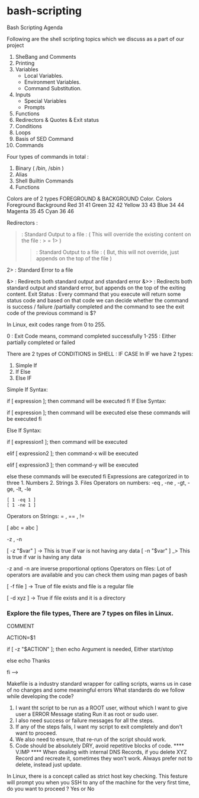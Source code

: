 # bash-scripting

Bash Scripting Agenda

Following are the shell scripting topics which we discuss as a part of our project

1. SheBang and Comments
2. Printing
3. Variables
    - Local Variables.
    - Environment Variables.
    - Command Substitution.
4. Inputs
    - Special Variables
    - Prompts
5. Functions
6. Redirectors & Quotes & Exit status 
7. Conditions
8. Loops
9. Basis of SED Command
10. Commands

Four types of commands in total :
1. Binary ( /bin, /sbin )
2. Alias 
3. Shell Builtin Commands
4. Functions

Colors are of 2 types FOREGROUND & BACKGROUND Color.
Colors       Foreground          Background
Red               31                  41
Green             32                  42
Yellow            33                  43
Blue              34                  44
Magenta           35                  45
Cyan              36                  46

Redirectors :
>   : Standard Output to a file : ( This will override the existing content on the file : > = 1> )
>>  : Standard Output to a file : ( But, this will not override, just appends on the top of the file )

2>  : Standard Error to a file  

&>  : Redirects both standard output and standard error
&>> : Redirects both standard output and standard error, but appends on the top of the exiting content.
Exit Status : Every command that you execute will return some status code and based on that code we can decide whether the command is success / failure /partially completed and the command to see the exit code of the previous command is $?

In Linux, exit codes range from 0 to 255.

0      : Exit Code means, command completed successfully
1-255  : Either partially completed or failed 

There are 2 types of CONDITIONS in SHELL :
IF
CASE
In IF we have 2 types:

1) Simple If
2) If Else 
3) Else IF

Simple If
Syntax:

if [ expression ]; then
    command will be executed
fi 
If Else
Syntax:

if [ expression ]; then
    command will be executed
else
    these commands will be executed
fi 

 Else If
Syntax:

if [ expression1 ]; then
    command will be executed

elif [ expression2 ]; then 
    command-x will be executed

elif [ expression3 ]; then 
    command-y will be executed

else
    these commands will be executed
fi 
Expressions are categorized in to three
    1. Numbers
    2. Strings
    3. Files
Operators on numbers:
    -eq , -ne , -gt, -ge, -lt, -le

    [ 1 -eq 1 ] 
    [ 1 -ne 1 ]
Operators on Strings:
= , == , !=

[ abc = abc ]

-z , -n 

[ -z "$var" ] -> This is true if var is not having any data
[ -n "$var" ] _> This is true if var is having any data

-z and -n are inverse proportional options
Operators on files:
Lot of operators are available and you can check them using man pages of bash 

[ -f file ] -> True of file exists and file is a regular file 

[ -d xyz ]  -> True if file exists and it is a directory

### Explore the file types, There are 7 types on files in Linux.
COMMENT

ACTION=$1

if [ -z "$ACTION" ]; then echo Argument is needed, Either start/stop

else echo Thanks

fi -->

Makefile is a industry standard wrapper for calling scripts, warns us in case of no changes and some meaningful errors
What standards do we follow while developing the code?

1) I want tht script to be run as a ROOT user, without which I want to give user a ERROR Message stating Run it as root or sudo user. 
2) I also need success or failure messages for all the steps.
3) If any of the steps fails, I want my script to exit completely and don't want to proceed.
4) We also need to ensure, that re-run of the script should work.
5) Code should be absolutely DRY, avoid repetitive blocks of code.
**** V.IMP ****
When dealing with internal DNS Records, if you delete XYZ Record and recreate it, sometimes they won't work.
Always prefer not to delete, instead just update.

In Linux, there is a concept called as strict host key checking. This festure will prompt you when you SSH to any of the machine for the very first time, do you want to proceed ? Yes or No